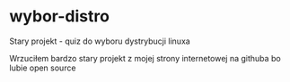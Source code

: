 # wybor-distro
Stary projekt - quiz do wyboru dystrybucji linuxa<br>

Wrzuciłem bardzo stary projekt z mojej strony internetowej na githuba bo lubie open source
